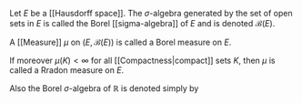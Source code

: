 Let $E$ be a [[Hausdorff space]]. The $\sigma$-algebra generated by the set of open sets in $E$ is called the Borel [[sigma-algebra]] of $E$ and is denoted $\mathcal{B}(E)$. 

A [[Measure]] $\mu$ on $(E,\mathcal{B}(E))$ is called a Borel measure on $E$. 

If moreover $\mu(K)<\infty$ for all [[Compactness|compact]] sets $K$, then $\mu$ is called a Rradon measure on $E$.

Also the Borel $\sigma$-algebra of $\mathbb{R}$ is denoted simply by $\mathcal{}$